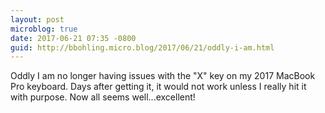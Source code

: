 ```yaml
---
layout: post
microblog: true
date: 2017-06-21 07:35 -0800
guid: http://bbohling.micro.blog/2017/06/21/oddly-i-am.html
---
```

Oddly I am no longer having issues with the "X" key on my  2017 MacBook Pro keyboard. Days after getting it, it would not work unless I really hit it with purpose. Now all seems well...excellent!
